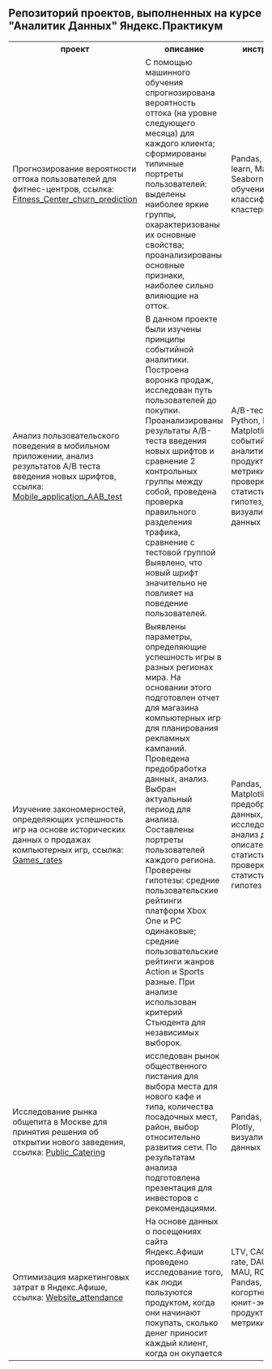 <h2>Репозиторий проектов, выполненных на курсе "Аналитик Данных" Яндекс.Практикум</h2>

<table style="width:100%">
  <tr>
    <th> проект</th>
    <th>описание</th> 
    <th>инструменты</th>
  </tr>
  <tr>
    <td>Прогнозирование вероятности оттока пользователей для фитнес-центров, ссылка: <a href="https://github.com/IrinaCherkova/Projects/tree/main/Fitness_Center_churn_prediction">Fitness_Center_churn_prediction</a></td>
    <td>С помощью машинного обучения спрогнозирована вероятность
оттока (на уровне следующего месяца) для каждого клиента; сформированы типичные
портреты пользователей: выделены наиболее яркие группы, охарактеризованы их
основные свойства; проанализированы основные признаки, наиболее сильно влияющие
на отток.</td>
    <td>Pandas, Scikit-learn, Matplotlib, Seaborn, машинное обучение, классификация, кластеризация</td>
  </tr>
  <tr>
    <td>Анализ пользовательского поведения в мобильном приложении, анализ результатов А/В теста введения новых шрифтов, ссылка: <a href="https://github.com/IrinaCherkova/Projects/tree/main/Mobile_application_AAB_test"> Mobile_application_AAB_test </a> </td>
    <td>
В данном проекте были изучены принципы событийной аналитики. Построена
воронка продаж, исследован путь пользователей до покупки. Проанализированы
результаты A/B-теста введения новых шрифтов и сравнение 2 контрольных группы между
собой, проведена проверка правильного разделения трафика, сравнение с тестовой группой
Выявлено, что новый шрифт значительно не повлияет на поведение пользователей.</td>
    <td>A/B-тестирование, Python, Pandas, Matplotlib, Seaborn, событийная аналитика, продуктовые метрики, Plotly, проверка статистических гипотез, визуализация данных</td>
  <tr>
    <td>Изучение закономерностей, определяющих успешность игр на основе исторических данных о продажах компьютерных игр, ссылка: <a href="https://github.com/IrinaCherkova/Projects/tree/main/Games_rates">Games_rates</a></td>
    <td>Выявлены параметры, определяющие успешность игры в разных регионах мира. На
основании этого подготовлен отчет для магазина компьютерных игр для планирования
рекламных кампаний. Проведена предобработка данных, анализ. Выбран актуальный
период для анализа. Составлены портреты пользователей каждого региона. Проверены
гипотезы: средние пользовательские рейтинги платформ Xbox One и PC одинаковые;
средние пользовательские рейтинги жанров Action и Sports разные. При анализе использован критерий Стьюдента для независимых выборок.</td>
    <td>Pandas, NumPy, Matplotlib, предобработка данных, исследовательский анализ данных, описательная статистика, проверка статистических гипотез</td>
  </tr>
    <tr>
    <td>Исследование рынка общепита в Москве для принятия решения об открытии нового заведения, ссылка: <a href="https://github.com/IrinaCherkova/Projects/tree/main/Public_Catering"> Public_Catering </a></td>
    <td>исследован рынок общественного пистания для выбора места для нового кафе и типа, количества посадочных мест, район, выбор относительно развития сети. По результатам анализа подготовлена
презентация для инвесторов с рекомендациями.  </td>
    <td>Pandas, Seaborn, Plotly, визуализация данных</td>
  </tr>
    <tr>
    <td>Оптимизация маркетинговых затрат в Яндекс.Афише, ссылка: <a href="https://github.com/IrinaCherkova/Projects/tree/main/Website_attendance"> Website_attendance</a> </td>
    <td>На основе данных о посещениях сайта Яндекс.Афиши проведено исследование того, как люди пользуются продуктом, когда они начинают покупать, сколько денег приносит каждый клиент, когда он окупается</td>
    <td>LTV, CAC, Retention rate, DAU, WAU, MAU, ROMI, Pandas, Matplotlib, когортный анализ, юнит-экономика, продуктовые метрики</td>
  </tr>
</table>

</body>
</html>
